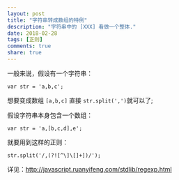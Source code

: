 ```yaml
---
layout: post
title: "字符串转成数组的特例"
description: "字符串中的 [XXX] 看做一个整体."
date: 2018-02-28
tags: [正则]
comments: true
share: true
---
```


一般来说，假设有一个字符串：

```
var str = 'a,b,c';
```
想要变成数组 `[a,b,c]` 直接 `str.split(',')`就可以了;

假设字符串本身包含一个数组：

```
var str = 'a,[b,c,d],e';
```
就要用到这样的正则：

```
str.split('/,(?![^\]\[]+])/');
```
详见：http://javascript.ruanyifeng.com/stdlib/regexp.html